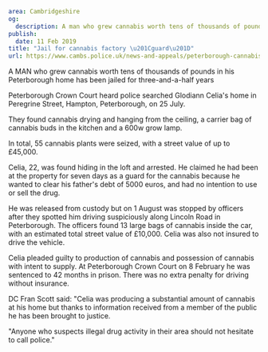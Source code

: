 ```yaml
area: Cambridgeshire
og:
  description: A man who grew cannabis worth tens of thousands of pounds in his Peterborough home has been jailed for three-and-a-half years.
publish:
  date: 11 Feb 2019
title: "Jail for cannabis factory \u201Cguard\u201D"
url: https://www.cambs.police.uk/news-and-appeals/peterborough-cannabis-dealer-jailed
```

A MAN who grew cannabis worth tens of thousands of pounds in his Peterborough home has been jailed for three-and-a-half years

Peterborough Crown Court heard police searched Glodiann Celia's home in Peregrine Street, Hampton, Peterborough, on 25 July.

They found cannabis drying and hanging from the ceiling, a carrier bag of cannabis buds in the kitchen and a 600w grow lamp.

In total, 55 cannabis plants were seized, with a street value of up to £45,000.

Celia, 22, was found hiding in the loft and arrested. He claimed he had been at the property for seven days as a guard for the cannabis because he wanted to clear his father's debt of 5000 euros, and had no intention to use or sell the drug.

He was released from custody but on 1 August was stopped by officers after they spotted him driving suspiciously along Lincoln Road in Peterborough. The officers found 13 large bags of cannabis inside the car, with an estimated total street value of £10,000. Celia was also not insured to drive the vehicle.

Celia pleaded guilty to production of cannabis and possession of cannabis with intent to supply. At Peterborough Crown Court on 8 February he was sentenced to 42 months in prison. There was no extra penalty for driving without insurance.

DC Fran Scott said: "Celia was producing a substantial amount of cannabis at his home but thanks to information received from a member of the public he has been brought to justice.

"Anyone who suspects illegal drug activity in their area should not hesitate to call police."
